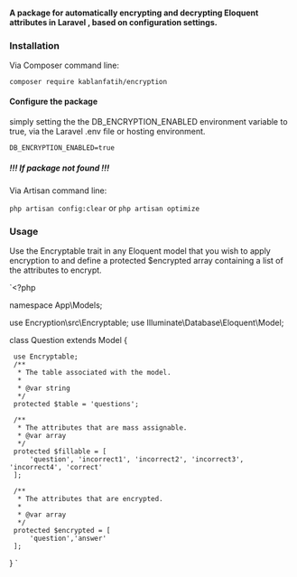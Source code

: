#### A package for automatically encrypting and decrypting Eloquent attributes in Laravel , based on configuration settings.

### Installation

Via Composer command line:

`composer require kablanfatih/encryption`

#### Configure the package

simply setting the the DB_ENCRYPTION_ENABLED environment variable to true, via the Laravel .env file or hosting environment.

`DB_ENCRYPTION_ENABLED=true`

##### !!! If package not found !!!

Via Artisan command line:

`php artisan config:clear`
or
`php artisan optimize`

### Usage

Use the Encryptable trait in any Eloquent model that you wish to apply encryption to and define a protected $encrypted array containing a list of the attributes to encrypt.

`<?php
 
 namespace App\Models;
 
 use Encryption\src\Encryptable;
 use Illuminate\Database\Eloquent\Model;
 
 class Question extends Model
 {
 
     use Encryptable;
     /**
      * The table associated with the model.
      *
      * @var string
      */
     protected $table = 'questions';
    
     /**
      * The attributes that are mass assignable.
      * @var array
      */
     protected $fillable = [
         'question', 'incorrect1', 'incorrect2', 'incorrect3', 'incorrect4', 'correct'
     ];
 
     /**
      * The attributes that are encrypted.
      *
      * @var array
      */
     protected $encrypted = [
         'question','answer'
     ];
 }
`
